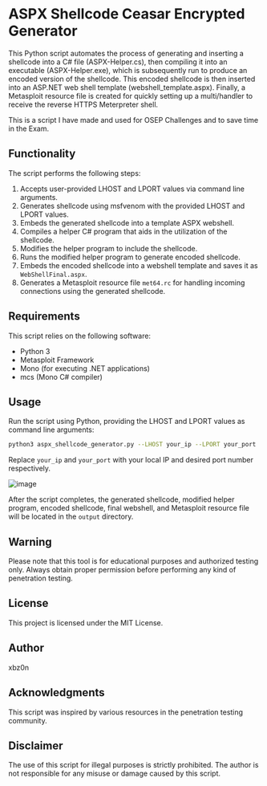 # ASPX Shellcode Ceasar Encrypted Generator 

This Python script automates the process of generating and inserting a shellcode into a C# file (ASPX-Helper.cs), then compiling it into an executable (ASPX-Helper.exe), which is subsequently run to produce an encoded version of the shellcode. This encoded shellcode is then inserted into an ASP.NET web shell template (webshell_template.aspx). Finally, a Metasploit resource file is created for quickly setting up a multi/handler to receive the reverse HTTPS Meterpreter shell.

This is a script I have made and used for OSEP Challenges and to save time in the Exam.

## Functionality

The script performs the following steps:

1. Accepts user-provided LHOST and LPORT values via command line arguments.
2. Generates shellcode using msfvenom with the provided LHOST and LPORT values.
3. Embeds the generated shellcode into a template ASPX webshell.
4. Compiles a helper C# program that aids in the utilization of the shellcode.
5. Modifies the helper program to include the shellcode.
6. Runs the modified helper program to generate encoded shellcode.
7. Embeds the encoded shellcode into a webshell template and saves it as `WebShellFinal.aspx`.
8. Generates a Metasploit resource file `met64.rc` for handling incoming connections using the generated shellcode.

## Requirements

This script relies on the following software:

- Python 3
- Metasploit Framework
- Mono (for executing .NET applications)
- mcs (Mono C# compiler)

## Usage

Run the script using Python, providing the LHOST and LPORT values as command line arguments:

```bash
python3 aspx_shellcode_generator.py --LHOST your_ip --LPORT your_port
```

Replace `your_ip` and `your_port` with your local IP and desired port number respectively.

![image](https://github.com/user-attachments/assets/7c144a11-e8f5-4584-80a3-fdfcda5f2eeb)


After the script completes, the generated shellcode, modified helper program, encoded shellcode, final webshell, and Metasploit resource file will be located in the `output` directory.

## Warning

Please note that this tool is for educational purposes and authorized testing only. Always obtain proper permission before performing any kind of penetration testing.

## License

This project is licensed under the MIT License. 

## Author

xbz0n

## Acknowledgments

This script was inspired by various resources in the penetration testing community.

## Disclaimer

The use of this script for illegal purposes is strictly prohibited. The author is not responsible for any misuse or damage caused by this script.
